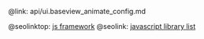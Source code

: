 @link: api/ui.baseview_animate_config.md

@seolinktop: [js framework](https://webix.com)
@seolink: [javascript library list](https://webix.com/widget/list/)